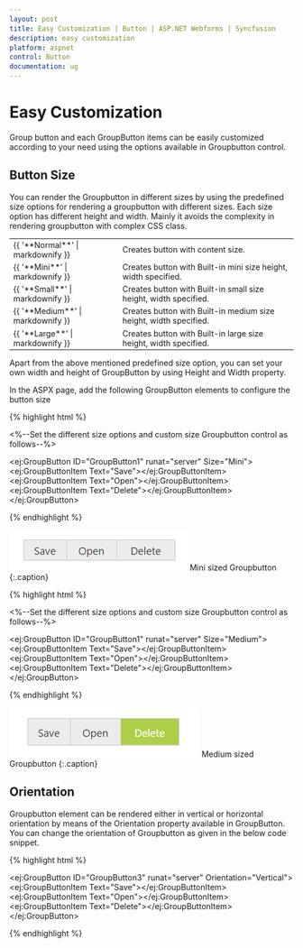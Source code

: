 ```yaml
---
layout: post
title: Easy Customization | Button | ASP.NET Webforms | Syncfusion
description: easy customization
platform: aspnet
control: Button
documentation: ug
---
```


# Easy Customization

Group button and each GroupButton items can be easily customized according to your need using the options available in Groupbutton control. 

## Button Size	

You can render the Groupbutton in different sizes by using the predefined size options for rendering a groupbutton with different sizes. Each size option has different height and width. Mainly it avoids the complexity in rendering groupbutton with complex CSS class. 

<table>
<tr>
<td>
{{ '**Normal**' | markdownify }}</td><td>
Creates button with content size.</td></tr>
<tr>
<td>
{{ '**Mini**' | markdownify }}</td><td>
Creates button with Built-in mini size height, width specified.</td></tr>
<tr>
<td>
{{ '**Small**' | markdownify }}</td><td>
Creates button with Built-in small size height, width specified.</td></tr>
<tr>
<td>
{{ '**Medium**' | markdownify }}</td><td>
Creates button with Built-in medium size height, width specified.</td></tr>
<tr>
<td>
{{ '**Large**' | markdownify }}</td><td>
Creates button with Built-in large size height, width specified.</td></tr>
</table>


Apart from the above mentioned predefined size option, you can set your own width and height of GroupButton by using Height and Width property.

In the ASPX page, add the following GroupButton elements to configure the button size

{% highlight html %}

<%--Set the different size options and custom size Groupbutton control as follows--%>

<ej:GroupButton ID="GroupButton1" runat="server" Size="Mini">
<Items>
<ej:GroupButtonItem Text="Save"></ej:GroupButtonItem>
<ej:GroupButtonItem Text="Open"></ej:GroupButtonItem>
<ej:GroupButtonItem Text="Delete"></ej:GroupButtonItem>
</Items>
</ej:GroupButton>

{% endhighlight %}


![](Easy-Customization_images/mini.png)
Mini sized Groupbutton 
{:.caption}

{% highlight html %}

<%--Set the different size options and custom size Groupbutton control as follows--%>

<ej:GroupButton ID="GroupButton1" runat="server" Size="Medium">
<Items>
<ej:GroupButtonItem Text="Save"></ej:GroupButtonItem>
<ej:GroupButtonItem Text="Open"></ej:GroupButtonItem>
<ej:GroupButtonItem Text="Delete"></ej:GroupButtonItem>
</Items>
</ej:GroupButton>

{% endhighlight %}


![](Easy-Customization_images/medium.png)
Medium sized Groupbutton 
{:.caption}

## Orientation

Groupbutton element can be rendered either in vertical or horizontal orientation by means of the Orientation property available in GroupButton.
You can change the orientation of Groupbutton as given in the below code snippet.

{% highlight html %}

<ej:GroupButton ID="GroupButton3" runat="server" Orientation="Vertical">
<Items>
<ej:GroupButtonItem Text="Save"></ej:GroupButtonItem>
<ej:GroupButtonItem Text="Open"></ej:GroupButtonItem>
<ej:GroupButtonItem Text="Delete"></ej:GroupButtonItem>
</Items>
</ej:GroupButton>

{% endhighlight %}
